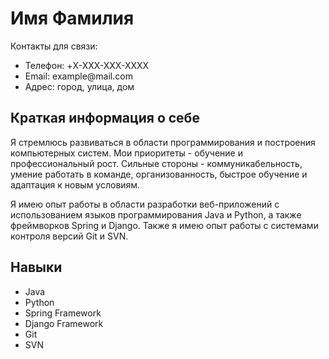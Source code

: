 <!DOCTYPE html>
<html lang="en">
  <head>
    <meta charset="UTF-8">
  </head>
  <body>
    <h1>Имя Фамилия</h1>
    <p>Контакты для связи:</p>
    <ul>
      <li>Телефон: +X-XXX-XXX-XXXX</li>
      <li>Email: example@mail.com</li>
      <li>Адрес: город, улица, дом</li>
    </ul>
    <h2>Краткая информация о себе</h2>
    <p>Я стремлюсь развиваться в области программирования и построения компьютерных систем. Мои приоритеты - обучение и профессиональный рост. Сильные стороны - коммуникабельность, умение работать в команде, организованность, быстрое обучение и адаптация к новым условиям.</p>
    <p>Я имею опыт работы в области разработки веб-приложений с использованием языков программирования Java и Python, а также фреймворков Spring и Django. Также я имею опыт работы с системами контроля версий Git и SVN.</p>
    <h2>Навыки</h2>
    <ul>
      <li>Java</li>
      <li>Python</li>
      <li>Spring Framework</li>
      <li>Django Framework</li>
      <li>Git</li>
      <li>SVN</li>
    </ul>
  </body>
</html>
